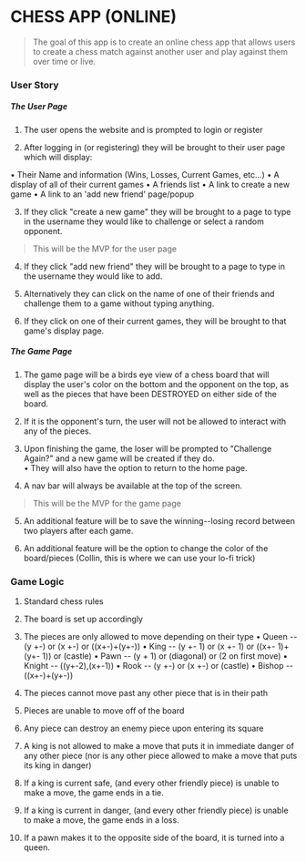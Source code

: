 # CHESS APP (ONLINE)

> The goal of this app is to create an online chess app that
> allows users to create a chess match against another user
> and play against them over time or live.

### User Story

##### The User Page

1. The user opens the website and is prompted to login or register

2. After logging in (or registering) they will be brought to their user page which will display:

  • Their Name and information (Wins, Losses, Current Games, etc...)
  • A display of all of their current games
  • A friends list
  • A link to create a new game
  • A link to an 'add new friend' page/popup

3. If they click "create a new game" they will be brought to a page to type in the username they would like to challenge or select a random opponent.

> This will be the MVP for the user page

4. If they click "add new friend" they will be brought to a page to type in the username they would like to add.

5. Alternatively they can click on the name of one of their friends and challenge them to a game without typing anything.

6. If they click on one of their current games, they will be brought to that game's display page.

##### The Game Page

1. The game page will be a birds eye view of a chess board that will display the user's color on the bottom and the opponent on the top, as well as the pieces that have been DESTROYED on either side of the board.

2. If it is the opponent's turn, the user will not be allowed to interact with any of the pieces.

3. Upon finishing the game, the loser will be prompted to "Challenge Again?" and a new game will be created if they do.  
  • They will also have the option to return to the home page.

4. A nav bar will always be available at the top of the screen.

> This will be the MVP for the game page

5. An additional feature will be to save the winning--losing record between two players after each game.

6. An additional feature will be the option to change the color of the board/pieces (Collin, this is where we can use your lo-fi trick)



### Game Logic

1. Standard chess rules

2. The board is set up accordingly

3. The pieces are only allowed to move depending on their type
  • Queen  -- (y +-) or (x +-) or ((x+-)+(y+-))
  • King   -- (y +- 1) or (x +- 1) or ((x+- 1)+(y+- 1)) or (castle)
  • Pawn   -- (y + 1) or (diagonal) or (2 on first move)
  • Knight -- ((y+-2),(x+-1))
  • Rook   -- (y +-) or (x +-) or (castle)
  • Bishop -- ((x+-)+(y+-))

4. The pieces cannot move past any other piece that is in their path

5. Pieces are unable to move off of the board

6. Any piece can destroy an enemy piece upon entering its square

7. A king is not allowed to make a move that puts it in immediate danger of any other piece (nor is any other piece allowed to make a move that puts its king in danger)

8. If a king is current safe, (and every other friendly piece) is unable to make a move, the game ends in a tie.

9. If a king is current in danger, (and every other friendly piece) is unable to make a move, the game ends in a loss.

10. If a pawn makes it to the opposite side of the board, it is turned into a queen.
